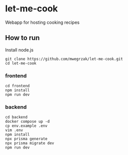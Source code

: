 # let-me-cook
Webapp for hosting cooking recipes

## How to run

Install node.js
```
git clone https://github.com/mwegrzak/let-me-cook.git
cd let-me-cook
```

### frontend
```
cd frontend
npm install
npm run dev
```

### backend
```
cd backend
docker compose up -d 
cp env.example .env
vim .env
npm install
npx prisma generate
npx prisma migrate dev
npm run dev
```